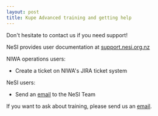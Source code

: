 ```yaml
---
layout: post
title: Kupe Advanced training and getting help
---
```


Don't hesitate to contact us if you need support!

NeSI provides user documentation at [support.nesi.org.nz](https://support.nesi.org.nz)

NIWA operations users:
* Create a ticket on NIWA's JIRA ticket system

NeSI users:
* Send an [email](mailto:support@nesi.org.nz) to the NeSI Team

If you want to ask about training, please send us an [email](mailto:training@nesi.orb.nz).

